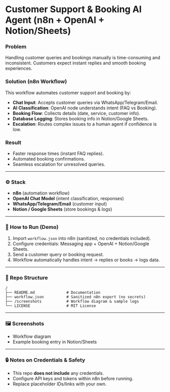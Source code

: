 # Customer Support & Booking AI Agent (n8n + OpenAI + Notion/Sheets)

### Problem
Handling customer queries and bookings manually is time-consuming and inconsistent. Customers expect instant replies and smooth booking experiences.

### Solution (n8n Workflow)
This workflow automates customer support and booking by:
- **Chat Input**: Accepts customer queries via WhatsApp/Telegram/Email.
- **AI Classification**: OpenAI node understands intent (FAQ vs Booking).
- **Booking Flow**: Collects details (date, service, customer info).
- **Database Logging**: Stores booking info in Notion/Google Sheets.
- **Escalation**: Routes complex issues to a human agent if confidence is low.

### Result
- Faster response times (instant FAQ replies).
- Automated booking confirmations.
- Seamless escalation for unresolved queries.

---

### ⚙️ Stack
- **n8n** (automation workflow)
- **OpenAI Chat Model** (intent classification, responses)
- **WhatsApp/Telegram/Email** (customer input)
- **Notion / Google Sheets** (store bookings & logs)

---

### 🚀 How to Run (Demo)
1. Import `workflow.json` into n8n (sanitized, no credentials included).
2. Configure credentials: Messaging app + OpenAI + Notion/Google Sheets.
3. Send a customer query or booking request.
4. Workflow automatically handles intent → replies or books → logs data.

---

### 📂 Repo Structure
```
/  
├── README.md              # Documentation  
├── workflow.json          # Sanitized n8n export (no secrets)  
├── /screenshots           # Workflow diagram & sample logs  
└── LICENSE                # MIT License  
```

---

### 🖼️ Screenshots
- Workflow diagram
- Example booking entry in Notion/Sheets

---

### 🔒 Notes on Credentials & Safety
- This repo **does not include** any credentials.
- Configure API keys and tokens within n8n before running.
- Replace placeholder IDs/links with your own.
